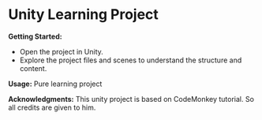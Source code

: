 # Unity Learning Project

**Getting Started:**
- Open the project in Unity.
- Explore the project files and scenes to understand the structure and content.

**Usage:**
Pure learning project

**Acknowledgments:**
This unity project is based on CodeMonkey tutorial. So all credits are given to him.
